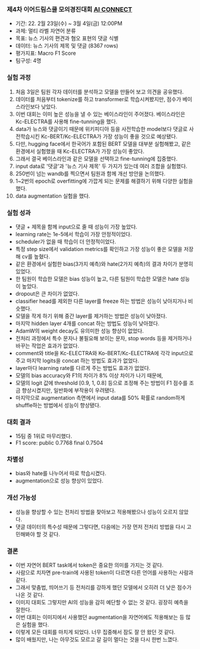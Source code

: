 ### 제4차 이어드림스쿨 모의경진대회 [AI CONNECT](https://www.aiconnect.kr/main/competition/list)
- 기간: 22. 2월 23일(수) ~ 3월 4일(금) 12:00PM
- 과제: 멀티 라벨 자연어 분류
- 목표: 뉴스 기사의 편견과 혐오 표현의 댓글 식별 
- 데이터: 뉴스 기사의 제목 및 댓글 (8367 rows)
- 평가지표: Macro F1 Score
- 팀구성: 4명

### 실험 과정
1. 처음 3일은 팀원 각자 데이터를 분석하고 모델을 만들어 보고 의견을 공유했다.
2. 데이터를 처음부터 tokenize를 하고 transformer로 학습시켜봤지만, 점수가 베이스라인보다 낮았다.  
3. 이번 대회는 이미 높은 성능을 낼 수 있는 베이스라인이 주어졌다. 베이스라인은 Kc-ELECTRA를 사용해 fine-tunning을 했다.
4. data가 뉴스와 댓글이기 때문에 위키피디아 등을 사전학습한 model보다 댓글로 사전학습시킨 Kc-BERT/Kc-ELECTRA가 가장 성능이 좋을 것으로 예상됐다.
5. 다만, hugging face에서 한국어가 포함된 BERT 모델을 대부분 실험해봤고, 같은 환경에서 실험했을 때 Kc-ELECTRA가 가장 성능이 좋았다.
6. 그래서 결국 베이스라인과 같은 모델을 선택하고 fine-tunning에 집중했다.
7. input data로 '댓글'과 '뉴스 기사 제목' 두 가지가 있는데 여러 조합을 실험했다.
8. 250번이 넘는 wandb를 찍으면서 팀원과 함께 개선 방안을 논의했다.
9. 1~2번의 epoch로 overfitting에 가깝게 되는 문제를 해결하기 위해 다양한 실험을 했다.
10. data augmentation 실험을 했다.

### 실험 성과
- 댓글 + 제목을 함께 input으로 줄 때 성능이 가장 높았다.
- learning rate는 1e-5에서 학습이 가장 안정적이었다.
- scheduler가 없을 때 학습이 더 안정적이었다.
- 특정 step size에서 validation metrics를 확인하고 가장 성능이 좋은 모델을 저장해 cv를 높혔다.
- 같은 환경에서 실험한 bias(3가지 예측)와 hate(2가지 예측)의 결과 차이가 분명히 있었다.
- 한 팀원이 학습한 모델은 bias 성능이 높고, 다른 팀원이 학습한 모델은 hate 성능이 높았다.
- dropout은 큰 차이가 없었다.
- classifier head를 제외한 다른 layer를 freeze 하는 방법은 성능이 낮아지거나 비슷했다.
- 모델을 작게 하기 위해 중간 layer를 제거하는 방법은 성능이 낮아졌다.
- 마지막 hidden layer 4개를 concat 하는 방법도 성능이 낮아졌다.
- AdamW의 weight decay도 유의미한 성능 향상이 없었다.
- 전처리 과정에서 특수 문자나 불필요해 보이는 문자, stop words 등을 제거하거나 바꾸는 작업은 효과가 없었다.
- comment와 title을 Kc-ELECTRA와 Ko-BERT/Kc-ELECTRA에 각각 input으로 주고 마지막 logits을 concat 하는 방법도 효과가 없었다.
- layer마다 learning rate를 다르게 주는 방법도 효과가 없었다.
- 모델의 bias accuracy와 F1의 차이가 8% 이상 차이가 나기 때문에,
- 모델의 logit 값에 threshold [0.9, 1, 0.8] 등으로 조정해 주는 방법이 F1 점수를 조금 향상시켰지만, 일반화에 부작용이 우려됐다.
- 마지막으로 augmentation 측면에서 input data를 50% 확률로 random하게 shuffle하는 방법에서 성능이 향상됐다.

### 대회 결과
- 15팀 중 1위로 마무리했다.
- F1 score: public 0.7768 final 0.7504

### 차별성
- bias와 hate를 나누어서 따로 학습시켰다.
- augmentation으로 성능 향상이 있었다.

### 개선 가능성
- 성능을 향상할 수 있는 전처리 방법을 찾아보고 적용해봤으나 성능이 오르지 않았다.
- 댓글 데이터의 특수성 때문에 그렇다면, 다음에는 가장 먼저 전처리 방법을 다시 고민해봐야 할 것 같다.

### 결론
- 이번 자연어 BERT task에서 token은 중요한 의미를 가지는 것 같다. 
- 사람으로 치자면 pre-train에 사용된 token이 다르면 다른 언어를 사용하는 사람과 같다.
- 그래서 맞춤법, 띄어쓰기 등 전처리를 강하게 했던 모델에서 오히려 더 낮은 점수가 나온 것 같다.
- 이미지 대회도 그렇지만 AI의 성능을 감히 예단할 수 없는 것 같다. 굉장히 예측을 잘한다.
- 이번 대회는 이미지에서 사용했던 augmentation을 자연어에도 적용해보는 등 많은 실험을 했다.
- 이렇게 모든 대회를 마치게 되었다. 너무 집중해서 잠도 잘 안 왔던 것 같다.
- 많이 배웠지만, 나는 아무것도 모르고 갈 길이 멀다는 것을 다시 한번 느꼈다.